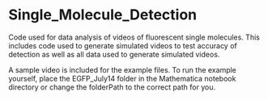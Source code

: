 # Single_Molecule_Detection
Code used for data analysis of videos of fluorescent single molecules. This includes code used to generate simulated videos to test accuracy of detection as well as all data used to generate simulated videos.

A sample video is included for the example files. To run the example yourself, place the EGFP_July14 folder in the Mathematica notebook directory or change the folderPath to the correct path for you.
